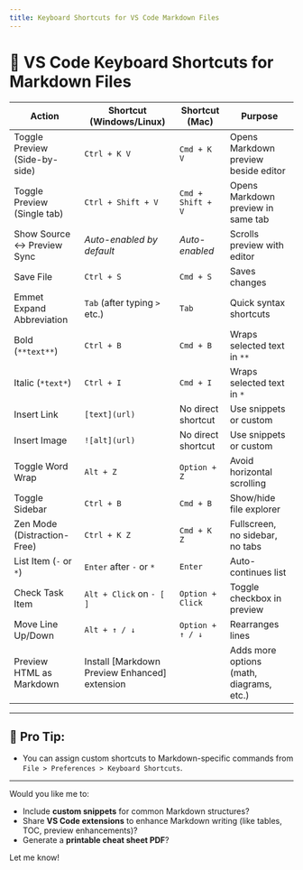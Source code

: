 ```yaml
---
title: Keyboard Shortcuts for VS Code Markdown Files
---
```


# 📘 VS Code Keyboard Shortcuts for Markdown Files

| **Action**                    | **Shortcut (Windows/Linux)**                   | **Shortcut (Mac)** | **Purpose**                              |
| ----------------------------- | ---------------------------------------------- | ------------------ | ---------------------------------------- |
| Toggle Preview (Side-by-side) | `Ctrl + K V`                                   | `Cmd + K V`        | Opens Markdown preview beside editor     |
| Toggle Preview (Single tab)   | `Ctrl + Shift + V`                             | `Cmd + Shift + V`  | Opens Markdown preview in same tab       |
| Show Source ↔ Preview Sync    | *Auto-enabled by default*                      | *Auto-enabled*     | Scrolls preview with editor              |
| Save File                     | `Ctrl + S`                                     | `Cmd + S`          | Saves changes                            |
| Emmet Expand Abbreviation     | `Tab` (after typing `>` etc.)                  | `Tab`              | Quick syntax shortcuts                   |
| Bold (`**text**`)             | `Ctrl + B`                                     | `Cmd + B`          | Wraps selected text in `**`              |
| Italic (`*text*`)             | `Ctrl + I`                                     | `Cmd + I`          | Wraps selected text in `*`               |
| Insert Link                   | `[text](url)`                                  | No direct shortcut | Use snippets or custom                   |
| Insert Image                  | `![alt](url)`                                  | No direct shortcut | Use snippets or custom                   |
| Toggle Word Wrap              | `Alt + Z`                                      | `Option + Z`       | Avoid horizontal scrolling               |
| Toggle Sidebar                | `Ctrl + B`                                     | `Cmd + B`          | Show/hide file explorer                  |
| Zen Mode (Distraction-Free)   | `Ctrl + K Z`                                   | `Cmd + K Z`        | Fullscreen, no sidebar, no tabs          |
| List Item (`-` or `*`)        | `Enter` after `-` or `*`                       | `Enter`            | Auto-continues list                      |
| Check Task Item               | `Alt + Click` on `- [ ]`                       | `Option + Click`   | Toggle checkbox in preview               |
| Move Line Up/Down             | `Alt + ↑ / ↓`                                  | `Option + ↑ / ↓`   | Rearranges lines                         |
| Preview HTML as Markdown      | Install \[Markdown Preview Enhanced] extension |                    | Adds more options (math, diagrams, etc.) |

---

## 🔧 Pro Tip:

* You can assign custom shortcuts to Markdown-specific commands from `File > Preferences > Keyboard Shortcuts`.

---

Would you like me to:

* Include **custom snippets** for common Markdown structures?
* Share **VS Code extensions** to enhance Markdown writing (like tables, TOC, preview enhancements)?
* Generate a **printable cheat sheet PDF**?

Let me know!

